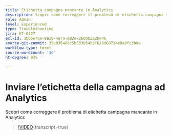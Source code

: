 ```yaml
---
title: Etichetta campagna mancante in Analytics
description: Scopri come correggere il problema di etichetta campagna mancante in Analytics
role: Admin
level: Experienced
type: Troubleshooting
jira: KT-8427
exl-id: 3bb6e76e-9a19-4e7a-a82e-28d0b232be46
source-git-commit: 35e036486c5b533b54b3f626d88734e9a9fc3b8a
workflow-type: tm+mt
source-wordcount: '30'
ht-degree: 93%

---
```


# Inviare l’etichetta della campagna ad Analytics

Scopri come correggere il problema di etichetta campagna mancante in Analytics

>[!VIDEO](https://video.tv.adobe.com/v/335983?quality=12&learn=on){transcript=true}
